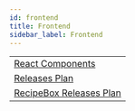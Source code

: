 ```yaml
---
id: frontend
title: Frontend
sidebar_label: Frontend
---
```


|    |
|----|
| [React Components](frontend/react-components.md)|
| [Releases Plan](frontend/releases-plan/README.md)|
| [RecipeBox Releases Plan](recipebox-releases-plan/README.md)|
